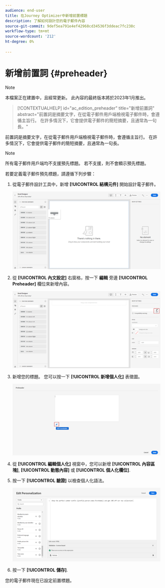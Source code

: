 ```yaml
---
audience: end-user
title: 在Journey Optimizer中新增前置標題
description: 了解如何設計您的電子郵件內容
source-git-commit: 9def5ea791e4ef42968cd34536f3ddeac7fc238c
workflow-type: tm+mt
source-wordcount: '212'
ht-degree: 0%

---
```



# 新增前置詞 {#preheader}

>[!NOTE]
>
>本檔案正在建置中，且經常更新。 此內容的最終版本將於2023年1月推出。

>[!CONTEXTUALHELP]
>id="ac_edition_preheader"
>title="新增前置詞"
>abstract="前置詞是摘要文字，在從電子郵件用戶端檢視電子郵件時，會遵循主旨行。 在許多情況下，它會提供電子郵件的簡短摘要，且通常為一句長。"


前置詞是摘要文字，在從電子郵件用戶端檢視電子郵件時，會遵循主旨行。 在許多情況下，它會提供電子郵件的簡短摘要，且通常為一句長。

>[!NOTE]
>
>所有電子郵件用戶端均不支援預先標題。 若不支援，則不會顯示預先標題。

若要定義電子郵件預先標題，請遵循下列步驟：

1. 從電子郵件設計工具中，新增 **[!UICONTROL 結構元件]** 開始設計電子郵件。

   ![](assets/preheader_1.png)

1. 從 **[!UICONTROL 內文設定]** 右窗格，按一下 **編輯** 旁邊 **[!UICONTROL Preheader]** 欄位來新增內容。

   ![](assets/preheader_2.png)

1. 新增您的標題。 您可以按一下 **[!UICONTROL 新增個人化]** 表徵圖。

   ![](assets/preheader_3.png)

1. 從 **[!UICONTROL 編輯個人化]** 視窗中，您可以新增 **[!UICONTROL 內容區塊]**, **[!UICONTROL 動態內容]** 或 **[!UICONTROL 個人化欄位]**.

1. 按一下 **[!UICONTROL 驗證]** 以檢查個人化語法。

   ![](assets/preheader_4.png)

1. 按一下 **[!UICONTROL 儲存]**.

您的電子郵件現在已設定前置標題。
